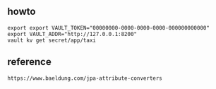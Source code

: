 ## howto

    export export VAULT_TOKEN="00000000-0000-0000-0000-000000000000"
    export VAULT_ADDR="http://127.0.0.1:8200"
    vault kv get secret/app/taxi

## reference

    https://www.baeldung.com/jpa-attribute-converters